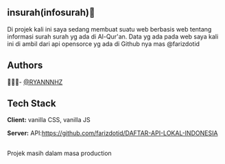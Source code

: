 
## insurah(infosurah)📖
Di projek kali ini saya sedang membuat suatu web berbasis web tentang informasi surah surah yg ada di Al-Qur'an. Data yg ada pada web saya kali ini di ambil dari api opensorce yg ada di Github nya mas @farizdotid



## Authors

🧑🏻‍💻- [@RYANNNHZ](https://www.github.com/RYANNNHZ)


## Tech Stack

**Client:** vanilla CSS, vanilla JS 

**Server:** API:https://github.com/farizdotid/DAFTAR-API-LOKAL-INDONESIA

##
Projek masih dalam masa production

